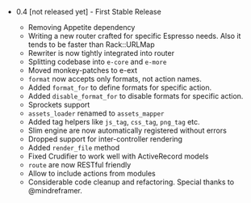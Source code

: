 
+ 0.4 [not released yet] - First Stable Release
  
  - Removing Appetite dependency
  - Writing a new router crafted for specific Espresso needs. Also it tends to be faster than Rack::URLMap
  - Rewriter is now tightly integrated into router
  - Splitting codebase into `e-core` and `e-more`
  - Moved monkey-patches to e-ext
  - `format` now accepts only formats, not action names.
  - Added `format_for` to define formats for specific action.
  - Added `disable_format_for` to disable formats for specific action.
  - Sprockets support
  - `assets_loader` renamed to `assets_mapper`
  - Added tag helpers like `js_tag`, `css_tag`, `png_tag` etc.
  - Slim engine are now automatically registered without errors
  - Dropped support for inter-controller rendering
  - Added `render_file` method
  - Fixed Crudifier to work well with ActiveRecord models
  - `route` are now RESTful friendly
  - Allow to include actions from modules
  - Considerable code cleanup and refactoring. Special thanks to @mindreframer.
